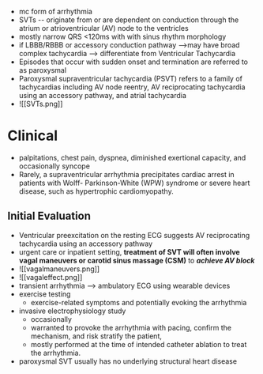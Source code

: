 - mc form of arrhythmia 
- SVTs -- originate from or are dependent on conduction through the atrium or atrioventricular (AV) node to the ventricles 
- mostly narrow QRS <120ms with with sinus rhythm morphology 
- if LBBB/RBBB or accessory conduction pathway -->may have broad complex tachycardia --> differentiate from Ventricular Tachycardia 
- Episodes that occur with sudden onset and termination are referred to as paroxysmal 
- Paroxysmal supraventricular tachycardia (PSVT) refers to a family of tachycardias including AV node reentry, AV reciprocating tachycardia using an accessory pathway, and atrial tachycardia
- ![[SVTs.png]]
# Clinical 
- palpitations, chest pain, dyspnea, diminished exertional capacity, and occasionally syncope 
- Rarely, a supraventricular arrhythmia precipitates cardiac arrest in patients with Wolff- Parkinson-White (WPW) syndrome or severe heart disease, such as hypertrophic cardiomyopathy.
## Initial Evaluation 
- Ventricular preexcitation on the resting ECG suggests AV reciprocating tachycardia using an accessory pathway 
- urgent care or inpatient setting, **treatment of SVT will often involve vagal maneuvers or carotid sinus massage (CSM)** to ***achieve AV block*** 
- ![[vagalmaneuvers.png]]
- ![[vagaleffect.png]]
- transient arrhythmia --> ambulatory ECG using wearable devices 
- exercise testing 
	- exercise-related symptoms and potentially evoking the arrhythmia 
- invasive electrophysiology study 
	- occasionally 
	- warranted to provoke the arrhythmia with pacing, confirm the mechanism, and risk stratify the patient, 
	- mostly performed at the time of intended catheter ablation to treat the arrhythmia.
- paroxysmal SVT usually has no underlying structural heart disease 